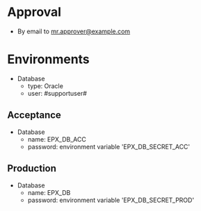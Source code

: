 
# Approval
* By email to mr.approver@example.com

# Environments
* Database
    * type: Oracle
    * user: #supportuser#

## Acceptance
* Database
    * name: EPX_DB_ACC
    * password: environment variable 'EPX_DB_SECRET_ACC'
## Production
* Database
    * name: EPX_DB
    * password: environment variable 'EPX_DB_SECRET_PROD'
